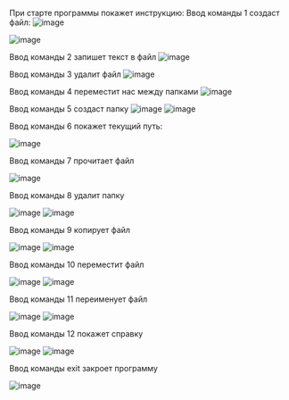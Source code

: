 При старте программы покажет инструкцию:
Ввод команды 1 создаст файл:
![image](https://user-images.githubusercontent.com/51966929/138681131-87e32c7d-03c2-4422-9f6b-fc53fd57635f.png)

 
 ![image](https://user-images.githubusercontent.com/51966929/138681116-e7c440a4-96b8-4cc7-8eee-3cac1611cb49.png)

Ввод команды 2 запишет текст в файл
![image](https://user-images.githubusercontent.com/51966929/138681149-3da7e20c-1ff5-498d-b6f8-cc21c8ab5d15.png)

 
Ввод команды 3 удалит файл
 ![image](https://user-images.githubusercontent.com/51966929/138681162-9a6c57f0-a156-4f40-aadf-d11b42b80993.png)

 
Ввод команды 4 переместит нас между папками
 ![image](https://user-images.githubusercontent.com/51966929/138681168-41473096-57ba-4100-a4d1-e3a385a56916.png)

Ввод команды 5 создаст папку
 ![image](https://user-images.githubusercontent.com/51966929/138681222-447f08a6-8540-497e-a0e6-a8148f2dd7b1.png)
![image](https://user-images.githubusercontent.com/51966929/138681233-ef0fdeee-9282-4b0a-ba28-5525b4899cfb.png)

 
Ввод команды 6 покажет текущий путь:

 ![image](https://user-images.githubusercontent.com/51966929/138681250-84af4164-8b8c-45a7-8479-757570d8f468.png)

Ввод команды 7 прочитает файл

 ![image](https://user-images.githubusercontent.com/51966929/138681257-d4269de1-60bf-44c4-b9aa-7ed263466758.png)

Ввод команды 8 удалит папку

 ![image](https://user-images.githubusercontent.com/51966929/138681267-3aaaf6c9-7d23-46e7-ae63-460118222874.png)
![image](https://user-images.githubusercontent.com/51966929/138681275-8fa7ef7a-463b-4d10-b395-5d9dc4d41a0a.png)

Ввод команды 9 копирует файл
 
 ![image](https://user-images.githubusercontent.com/51966929/138681292-cd337d6d-e579-45ad-a66f-bf0a0e2ed564.png)
![image](https://user-images.githubusercontent.com/51966929/138681305-5ed70cb8-0222-4914-bafe-325590f64e54.png)

Ввод команды 10 переместит файл

 ![image](https://user-images.githubusercontent.com/51966929/138681315-74a5816f-208e-487b-9837-2bb4bb63f5c5.png)
![image](https://user-images.githubusercontent.com/51966929/138681324-33ef1291-c417-4112-89a4-98ecca61203b.png)

 
Ввод команды 11 переименует файл

 ![image](https://user-images.githubusercontent.com/51966929/138681337-802f4dbd-079b-4a27-96c7-403477fa307f.png)
![image](https://user-images.githubusercontent.com/51966929/138681342-a90bc0f9-4177-4305-a018-2339f8a53893.png)

 
Ввод команды 12 покажет справку
 
 ![image](https://user-images.githubusercontent.com/51966929/138681349-8019ce97-149b-40d4-aa45-29387b047a98.png)
![image](https://user-images.githubusercontent.com/51966929/138681357-d3ccafab-ab59-4006-9db4-5f5cbc188388.png)

Ввод команды exit закроет программу
 
![image](https://user-images.githubusercontent.com/51966929/138681421-864bbffc-0d17-4f65-b9a7-c76d932ae084.png)

